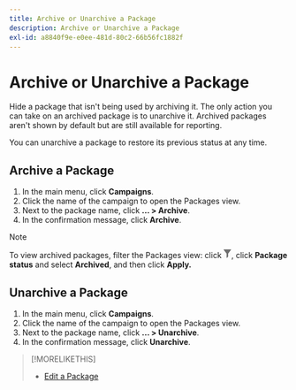 ```yaml
---
title: Archive or Unarchive a Package
description: Archive or Unarchive a Package
exl-id: a8840f9e-e0ee-481d-80c2-66b56fc1882f
---
```

# Archive or Unarchive a Package

Hide a package that isn't being used by archiving it. The only action you can take on an archived package is to unarchive it. Archived packages aren't shown by default but are still available for reporting.

You can unarchive a package to restore its previous status at any time.

## Archive a Package

1. In the main menu, click **Campaigns**.
1. Click the name of the campaign to open the Packages view.
1. Next to the package name, click  **... > Archive**.
1. In the confirmation message, click **Archive**.

>[!NOTE]
>
>To view archived packages, filter the Packages view: click ![Filter button](/help/dsp/assets/filter.png), click **Package status** and select **Archived**, and then click **Apply.**

## Unarchive a Package

1. In the main menu, click **Campaigns**.
1. Click the name of the campaign to open the Packages view.
1. Next to the package name, click  **... > Unarchive**.
1. In the confirmation message, click **Unarchive**.

>[!MORELIKETHIS]
>
>* [Edit a Package](package-edit.md)
